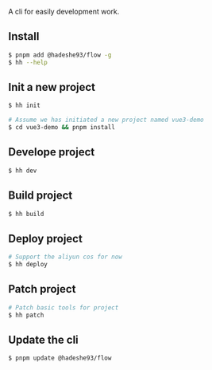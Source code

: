 A cli for easily development work.

## Install

```bash
$ pnpm add @hadeshe93/flow -g
$ hh --help
```

## Init a new project

```bash
$ hh init

# Assume we has initiated a new project named vue3-demo
$ cd vue3-demo && pnpm install
```

## Develope project

```bash
$ hh dev
```

## Build project

```bash
$ hh build
```

## Deploy project

```bash
# Support the aliyun cos for now
$ hh deploy
```

## Patch project

```bash
# Patch basic tools for project
$ hh patch
```

## Update the cli

```bash
$ pnpm update @hadeshe93/flow
```